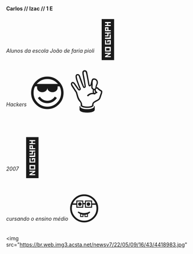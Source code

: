 <b>Carlos // Izac // 1 E</b>


<i>Alunos da escola João de faria pioli</i>
<span style='font-size:100px;'>&#127941;</span>


<i>Hackers</i> 
<span style='font-size:100px;'>&#128526;</span>
<span style='font-size:100px;'>&#128076;</span>

<i>2007</i>
<span style='font-size:100px;'>&#129304;</span>


<i>cursando o ensino médio</i>
<span style='font-size:100px;'>&#129299;</span>

<img src="https://br.web.img3.acsta.net/newsv7/22/05/09/16/43/4418983.jpg"
